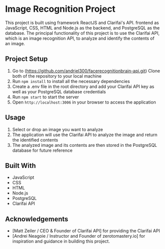# Image Recognition Project

This project is built using framework ReactJS and Clarifai's API. frontend as JavaScript, CSS, HTML and Node.js as the backend, and PostgreSQL as the database. The principal functionality of this project is to use the Clarifai API, which is an image recognition API, to analyze and identify the contents of an image.

## Project Setup

1.  Go to (https://github.com/andriel300/facerecognitionbrain-api.git) Clone both of the repository to your local machine
2.  Run `npm install` to install all the necessary dependencies
3.  Create a .env file in the root directory and add your Clarifai API key as well as your PostgreSQL database credentials
4.  Run `npm start` to start the server
5.  Open `http://localhost:3006` in your browser to access the application

## Usage

1.  Select or drop an image you want to analyze
2.  The application will use the Clarifai API to analyze the image and return the identified contents
3.  The analyzed image and its contents are then stored in the PostgreSQL database for future reference

## Built With

- JavaScript
- CSS
- HTML
- Node.js
- PostgreSQL
- Clarifai API

## Acknowledgements

- \[Matt Zeiler / CEO & Founder of Clarifai API\] for providing the Clarifai API
- \[Andrei Neagoie / Instructor and Founder of zerotomastery.io\] for inspiration and guidance in building this project.
